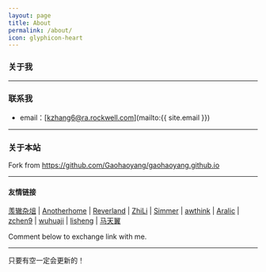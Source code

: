 ```yaml
---
layout: page
title: About
permalink: /about/
icon: glyphicon-heart
---
```


### 关于我



---

### 联系我

* email：[kzhang6@ra.rockwell.com](mailto:{{ site.email }})


---

### 关于本站   

Fork from https://github.com/Gaohaoyang/gaohaoyang.github.io

---

#### 友情链接

[羡辙杂俎](http://zhangwenli.com/blog) \| [Anotherhome](https://www.anotherhome.net) \| [Reverland](http://reverland.org/) \| [ZhiLi](http://lizhipower.github.io/) \| [Simmer](http://simmer-jun.github.io/) \| [awthink](http://awthink.net/) \| [Aralic](http://aralic.github.io/) \| [zchen9](http://www.chen9.info/) \| [wuhuaji](http://wuhuaji.me/) \| [lisheng](http://www.lishengcn.cn/) \| [马天翼](http://www.fkysly.com/)

Comment below to exchange link with me.  

---

只要有空一定会更新的！